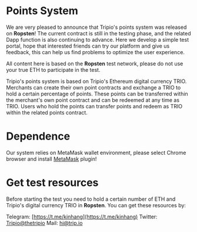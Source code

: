 # Points System
We are very pleased to announce that Tripio's points system was released on **Ropsten**! The current contract is still in the testing phase, and the related Dapp function is also continuing to advance. Here we develop a simple test portal, hope that interested friends can try our platform and give us feedback, this can help us find problems to optimize the user experience. 

All content here is based on the **Ropsten** test network, please do not use your true ETH to participate in the test. 

Tripio's points system is based on Tripio's Ethereum digital currency TRIO. Merchants can create their own point contracts and exchange a TRIO to hold a certain percentage of points. These points can be transferred within the merchant's own point contract and can be redeemed at any time as TRIO. Users who hold the points can transfer points and redeem as TRIO within the related points contract.

# Dependence
Our system relies on MetaMask wallet environment, please select Chrome browser and install [MetaMask](https://chrome.google.com/webstore/detail/metamask/nkbihfbeogaeaoehlefnkodbefgpgknn) plugin!

# Get test resources
Before starting the test you need to hold a certain number of ETH and Tripio's digital currency TRIO in **Ropsten**. You can get these resources by:

Telegram: [https://t.me/kinhang](https://t.me/kinhang)
Twitter: [Tripio@thetripio](Tripio@thetripio)
Mail: [hi@trip.io](hi@trip.io)